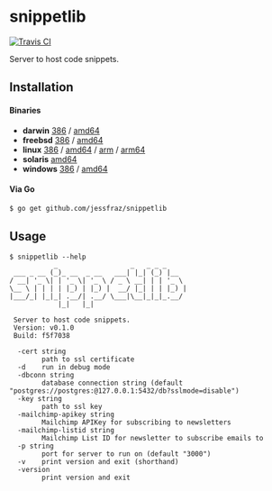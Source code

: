 # snippetlib

[![Travis CI](https://travis-ci.org/jessfraz/snippetlib.svg?branch=master)](https://travis-ci.org/jessfraz/snippetlib)

Server to host code snippets.

## Installation

#### Binaries

- **darwin** [386](https://github.com/jessfraz/snippetlib/releases/download/v0.1.0/snippetlib-darwin-386) / [amd64](https://github.com/jessfraz/snippetlib/releases/download/v0.1.0/snippetlib-darwin-amd64)
- **freebsd** [386](https://github.com/jessfraz/snippetlib/releases/download/v0.1.0/snippetlib-freebsd-386) / [amd64](https://github.com/jessfraz/snippetlib/releases/download/v0.1.0/snippetlib-freebsd-amd64)
- **linux** [386](https://github.com/jessfraz/snippetlib/releases/download/v0.1.0/snippetlib-linux-386) / [amd64](https://github.com/jessfraz/snippetlib/releases/download/v0.1.0/snippetlib-linux-amd64) / [arm](https://github.com/jessfraz/snippetlib/releases/download/v0.1.0/snippetlib-linux-arm) / [arm64](https://github.com/jessfraz/snippetlib/releases/download/v0.1.0/snippetlib-linux-arm64)
- **solaris** [amd64](https://github.com/jessfraz/snippetlib/releases/download/v0.1.0/snippetlib-solaris-amd64)
- **windows** [386](https://github.com/jessfraz/snippetlib/releases/download/v0.1.0/snippetlib-windows-386) / [amd64](https://github.com/jessfraz/snippetlib/releases/download/v0.1.0/snippetlib-windows-amd64)

#### Via Go

```bash
$ go get github.com/jessfraz/snippetlib
```

## Usage

```
$ snippetlib --help
           _                  _   _ _ _
 ___ _ __ (_)_ __  _ __   ___| |_| (_) |__
/ __| '_ \| | '_ \| '_ \ / _ \ __| | | '_ \
\__ \ | | | | |_) | |_) |  __/ |_| | | |_) |
|___/_| |_|_| .__/| .__/ \___|\__|_|_|_.__/
            |_|   |_|

 Server to host code snippets.
 Version: v0.1.0
 Build: f5f7038

  -cert string
        path to ssl certificate
  -d    run in debug mode
  -dbconn string
        database connection string (default "postgres://postgres:@127.0.0.1:5432/db?sslmode=disable")
  -key string
        path to ssl key
  -mailchimp-apikey string
        Mailchimp APIKey for subscribing to newsletters
  -mailchimp-listid string
        Mailchimp List ID for newsletter to subscribe emails to
  -p string
        port for server to run on (default "3000")
  -v    print version and exit (shorthand)
  -version
        print version and exit
```
